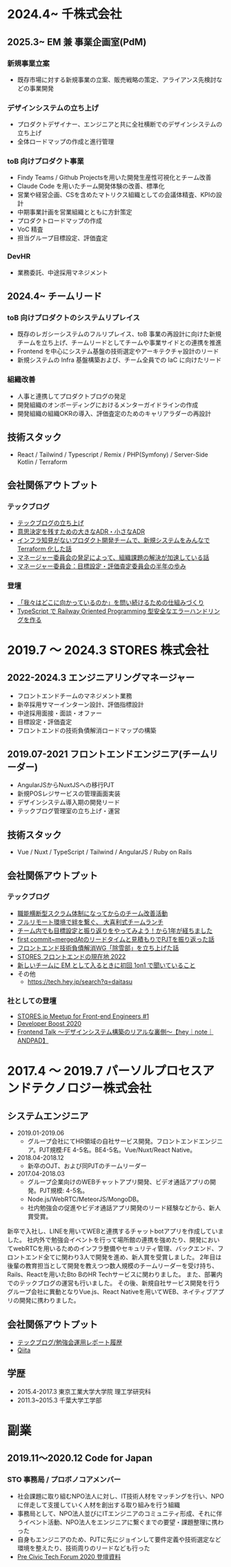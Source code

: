 # 2024.4~ 千株式会社
## 2025.3~ EM 兼 事業企画室(PdM)
### 新規事業立案
- 既存市場に対する新規事業の立案、販売戦略の策定、アライアンス先検討などの事業開発

### デザインシステムの立ち上げ
- プロダクトデザイナー、エンジニアと共に全社横断でのデザインシステムの立ち上げ
- 全体ロードマップの作成と進行管理

### toB 向けプロダクト事業
- Findy Teams / Github Projectsを用いた開発生産性可視化とチーム改善
- Claude Code を用いたチーム開発体験の改善、標準化
- 営業や経営企画、CSを含めたマトリクス組織としての会議体精査、KPIの設計
- 中期事業計画を営業組織とともに方針策定
- プロダクトロードマップの作成
- VoC 精査
- 担当グループ目標設定、評価査定

### DevHR
- 業務委託、中途採用マネジメント
 
## 2024.4~ チームリード
### toB 向けプロダクトのシステムリプレイス
- 既存のレガシーシステムのフルリプレイス、toB 事業の再設計に向けた新規チームを立ち上げ、チームリードとしてチームや事業サイドとの連携を推進
- Frontend を中心にシステム基盤の技術選定やアーキテクチャ設計のリード
- 新規システムの Infra 基盤構築および、チーム全員での IaC に向けたリード

### 組織改善
- 人事と連携してプロダクトブログの発足
- 開発組織のオンボーディングにおけるメンターガイドラインの作成
- 開発組織の組織OKRの導入、評価査定のためのキャリアラダーの再設計

## 技術スタック
- React / Tailwind / Typescript / Remix / PHP(Symfony) / Server-Side Kotlin / Terraform

## 会社関係アウトプット
### テックブログ
- [テックブログの立ち上げ](https://productblog.sencorp.co.jp/entry/2024/11/27/153241)
- [意思決定を残すための大きなADR・小さなADR](https://productblog.sencorp.co.jp/entry/2024/12/05/134904)
- [インフラ知見がないプロダクト開発チームで、新規システムをみんなでTerraform 化した話](https://productblog.sencorp.co.jp/entry/2024/12/18/155512)
- [マネージャー委員会の発足によって、組織課題の解決が加速している話](https://productblog.sencorp.co.jp/entry/2025/04/07/165118)
- [マネージャー委員会：目標設定・評価査定委員会の半年の歩み](https://productblog.sencorp.co.jp/entry/2025/05/27/123000)

### 登壇
- [「我々はどこに向かっているのか」を問い続けるための仕組みづくり](https://speakerdeck.com/daitasu/establishing-a-system-for-continuous-inquiry-about-where-we-are)
- [TypeScript で Railway Oriented Programming 型安全なエラーハンドリングを作る](https://speakerdeck.com/daitasu/typescript-de-railway-oriented-programming-xing-an-quan-naerahandoringuwozuo-ru)

# 2019.7 〜 2024.3 STORES 株式会社
## 2022-2024.3 エンジニアリングマネージャー
- フロントエンドチームのマネジメント業務
- 新卒採用サマーインターン設計、評価指標設計
- 中途採用面接・面談・オファー
- 目標設定・評価査定
- フロントエンドの技術負債解消ロードマップの構築

## 2019.07-2021 フロントエンドエンジニア(チームリーダー)
- AngularJSからNuxtJSへの移行PJT
- 新規POSレジサービスの管理画面実装
- デザインシステム導入期の開発リード
- テックブログ管理室の立ち上げ・運営

## 技術スタック
- Vue / Nuxt / TypeScript / Tailwind / AngularJS / Ruby on Rails

## 会社関係アウトプット
### テックブログ
- [職能横断型スクラム体制になってからのチーム改善活動](https://product.st.inc/entry/2020/10/05/110022)
- [フルリモート環境で絆を繋ぐ、 大喜利式チームランチ](https://product.st.inc/entry/2020/12/06/231435)
- [チーム内でも目標設定と振り返りをやってみよう！から1年が経ちました](https://product.st.inc/entry/2020/12/06/231435)
- [first commit~mergedAtのリードタイムと見積もりでPJTを振り返った話](https://product.st.inc/entry/2021/12/14/134139)
- [フロントエンド技術負債解消WG「除雪部」を立ち上げた話](https://product.st.inc/entry/2022/08/02/124056)
- [STORES フロントエンドの現在地 2022](https://product.st.inc/entry/2022/12/08/151734)
- [新しいチームに EM として入るときに初回 1on1 で聞いていること](https://product.st.inc/entry/2023/10/25/112158)
- その他
   - https://tech.hey.jp/search?q=daitasu

### 社としての登壇
- [STORES.jp Meetup for Front-end Engineers #1](https://hey.connpass.com/event/143246)
- [Developer Boost 2020](https://event.shoeisha.jp/devboost/20201212/session/2987)
-  [Frontend Talk 〜デザインシステム構築のリアルな裏側〜【hey｜note｜ANDPAD】](https://andpad.connpass.com/event/238368/)

# 2017.4 〜 2019.7 パーソルプロセスアンドテクノロジー株式会社
## システムエンジニア
- 2019.01-2019.06
  - グループ会社にてHR領域の自社サービス開発。フロントエンドエンジニア。PJT規模:FE 4-5名。BE4-5名。Vue/Nuxt/React Native。
- 2018.04-2018.12
  - 新卒のOJT、および同PJTのチームリーダー
- 2017.04-2018.03
  - グループ企業向けのWEBチャットアプリ開発、ビデオ通話アプリの開発。PJT規模: 4-5名。
  - Node.js/WebRTC/MeteorJS/MongoDB。
  - 社内勉強会の促進やビデオ通話アプリ開発のリード経験などから、新人賞受賞。

新卒で入社し、LINEを用いてWEBと連携するチャットbotアプリを作成していました。
社内外で勉強会イベントを行って場所館の連携を強めたり、開発においてwebRTCを用いるためのインフラ整備やセキュリティ管理、バックエンド、フロントエンド全てに関わり3人で開発を進め、新人賞を受賞しました。
2年目は後輩の教育担当として開発を教えつつ数人規模のチームリーダーを受け持ち、Rails、Reactを用いたBto BのHR Techサービスに関わりました。
また、部署内でのテックブログの運営も行いました。
その後、新規自社サービス開発を行うグループ会社に異動となりVue.js、React Nativeを用いてWEB、ネイティブアプリの開発に携わりました。

## 会社関係アウトプット
- [テックブログ/勉強会運用レポート履歴](https://persol-pt.github.io/categories/%E8%97%A4%E4%BA%95-%E5%A4%A7%E7%A5%90daitasu/)
- [Qiita](https://qiita.com/daitasu)

## 学歴
- 2015.4-2017.3 東京工業大学大学院 理工学研究科
- 2011.3~2015.3 千葉大学工学部

# 副業
## 2019.11〜2020.12 Code for Japan
### STO 事務局 / プロボノコアメンバー
- 社会課題に取り組むNPO法人に対し、IT技術人材をマッチングを行い、NPOに伴走して支援していく人材を創出する取り組みを行う組織
- 事務局として、NPO法人並びにITエンジニアのコミュニティ形成、それに伴うイベント活動、NPO法人をエンジニアに繋ぐまでの要望・課題整理に携わった
- 自身もエンジニアのため、PJTに先にジョインして要件定義や技術選定など環境を整えたり、技術周りのリードなども行った
- [Pre Civic Tech Forum 2020 登壇資料](https://speakerdeck.com/cfj_sto/cfj-sto-20200509-stop-covid19-for-npo)
